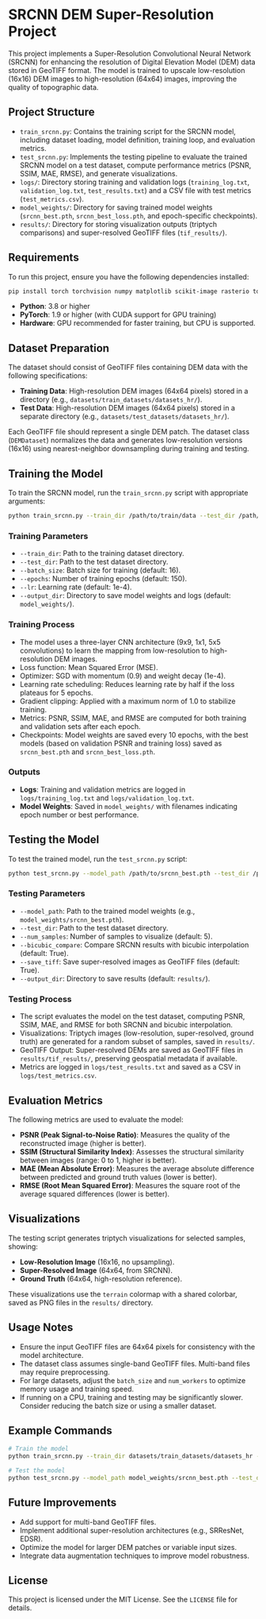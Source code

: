 # SRCNN DEM Super-Resolution Project

This project implements a Super-Resolution Convolutional Neural Network (SRCNN) for enhancing the resolution of Digital Elevation Model (DEM) data stored in GeoTIFF format. The model is trained to upscale low-resolution (16x16) DEM images to high-resolution (64x64) images, improving the quality of topographic data.

## Project Structure

- `train_srcnn.py`: Contains the training script for the SRCNN model, including dataset loading, model definition, training loop, and evaluation metrics.
- `test_srcnn.py`: Implements the testing pipeline to evaluate the trained SRCNN model on a test dataset, compute performance metrics (PSNR, SSIM, MAE, RMSE), and generate visualizations.
- `logs/`: Directory storing training and validation logs (`training_log.txt`, `validation_log.txt`, `test_results.txt`) and a CSV file with test metrics (`test_metrics.csv`).
- `model_weights/`: Directory for saving trained model weights (`srcnn_best.pth`, `srcnn_best_loss.pth`, and epoch-specific checkpoints).
- `results/`: Directory for storing visualization outputs (triptych comparisons) and super-resolved GeoTIFF files (`tif_results/`).

## Requirements

To run this project, ensure you have the following dependencies installed:

```bash
pip install torch torchvision numpy matplotlib scikit-image rasterio tqdm opencv-python Pillow
```

- **Python**: 3.8 or higher
- **PyTorch**: 1.9 or higher (with CUDA support for GPU training)
- **Hardware**: GPU recommended for faster training, but CPU is supported.

## Dataset Preparation

The dataset should consist of GeoTIFF files containing DEM data with the following specifications:

- **Training Data**: High-resolution DEM images (64x64 pixels) stored in a directory (e.g., `datasets/train_datasets/datasets_hr/`).
- **Test Data**: High-resolution DEM images (64x64 pixels) stored in a separate directory (e.g., `datasets/test_datasets/datasets_hr/`).

Each GeoTIFF file should represent a single DEM patch. The dataset class (`DEMDataset`) normalizes the data and generates low-resolution versions (16x16) using nearest-neighbor downsampling during training and testing.

## Training the Model

To train the SRCNN model, run the `train_srcnn.py` script with appropriate arguments:

```bash
python train_srcnn.py --train_dir /path/to/train/data --test_dir /path/to/test/data
```

### Training Parameters

- `--train_dir`: Path to the training dataset directory.
- `--test_dir`: Path to the test dataset directory.
- `--batch_size`: Batch size for training (default: 16).
- `--epochs`: Number of training epochs (default: 150).
- `--lr`: Learning rate (default: 1e-4).
- `--output_dir`: Directory to save model weights and logs (default: `model_weights/`).

### Training Process

- The model uses a three-layer CNN architecture (9x9, 1x1, 5x5 convolutions) to learn the mapping from low-resolution to high-resolution DEM images.
- Loss function: Mean Squared Error (MSE).
- Optimizer: SGD with momentum (0.9) and weight decay (1e-4).
- Learning rate scheduling: Reduces learning rate by half if the loss plateaus for 5 epochs.
- Gradient clipping: Applied with a maximum norm of 1.0 to stabilize training.
- Metrics: PSNR, SSIM, MAE, and RMSE are computed for both training and validation sets after each epoch.
- Checkpoints: Model weights are saved every 10 epochs, with the best models (based on validation PSNR and training loss) saved as `srcnn_best.pth` and `srcnn_best_loss.pth`.

### Outputs

- **Logs**: Training and validation metrics are logged in `logs/training_log.txt` and `logs/validation_log.txt`.
- **Model Weights**: Saved in `model_weights/` with filenames indicating epoch number or best performance.

## Testing the Model

To test the trained model, run the `test_srcnn.py` script:

```bash
python test_srcnn.py --model_path /path/to/srcnn_best.pth --test_dir /path/to/test/data
```

### Testing Parameters

- `--model_path`: Path to the trained model weights (e.g., `model_weights/srcnn_best.pth`).
- `--test_dir`: Path to the test dataset directory.
- `--num_samples`: Number of samples to visualize (default: 5).
- `--bicubic_compare`: Compare SRCNN results with bicubic interpolation (default: True).
- `--save_tiff`: Save super-resolved images as GeoTIFF files (default: True).
- `--output_dir`: Directory to save results (default: `results/`).

### Testing Process

- The script evaluates the model on the test dataset, computing PSNR, SSIM, MAE, and RMSE for both SRCNN and bicubic interpolation.
- Visualizations: Triptych images (low-resolution, super-resolved, ground truth) are generated for a random subset of samples, saved in `results/`.
- GeoTIFF Output: Super-resolved DEMs are saved as GeoTIFF files in `results/tif_results/`, preserving geospatial metadata if available.
- Metrics are logged in `logs/test_results.txt` and saved as a CSV in `logs/test_metrics.csv`.

## Evaluation Metrics

The following metrics are used to evaluate the model:

- **PSNR (Peak Signal-to-Noise Ratio)**: Measures the quality of the reconstructed image (higher is better).
- **SSIM (Structural Similarity Index)**: Assesses the structural similarity between images (range: 0 to 1, higher is better).
- **MAE (Mean Absolute Error)**: Measures the average absolute difference between predicted and ground truth values (lower is better).
- **RMSE (Root Mean Squared Error)**: Measures the square root of the average squared differences (lower is better).

## Visualizations

The testing script generates triptych visualizations for selected samples, showing:

- **Low-Resolution Image** (16x16, no upsampling).
- **Super-Resolved Image** (64x64, from SRCNN).
- **Ground Truth** (64x64, high-resolution reference).

These visualizations use the `terrain` colormap with a shared colorbar, saved as PNG files in the `results/` directory.

## Usage Notes

- Ensure the input GeoTIFF files are 64x64 pixels for consistency with the model architecture.
- The dataset class assumes single-band GeoTIFF files. Multi-band files may require preprocessing.
- For large datasets, adjust the `batch_size` and `num_workers` to optimize memory usage and training speed.
- If running on a CPU, training and testing may be significantly slower. Consider reducing the batch size or using a smaller dataset.

## Example Commands

```bash
# Train the model
python train_srcnn.py --train_dir datasets/train_datasets/datasets_hr --test_dir datasets/test_datasets/datasets_hr --epochs 150 --batch_size 16

# Test the model
python test_srcnn.py --model_path model_weights/srcnn_best.pth --test_dir datasets/test_datasets/datasets_hr --num_samples 5 --bicubic_compare --save_tiff
```

## Future Improvements

- Add support for multi-band GeoTIFF files.
- Implement additional super-resolution architectures (e.g., SRResNet, EDSR).
- Optimize the model for larger DEM patches or variable input sizes.
- Integrate data augmentation techniques to improve model robustness.

## License

This project is licensed under the MIT License. See the `LICENSE` file for details.